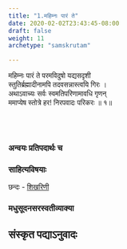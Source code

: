 ```yaml
---
title: "1.महिम्नः पारं ते"
date: 2020-02-02T23:43:45-08:00
draft: false
weight: 11
archetype: "samskrutam"

---
```


महिम्नः पारं ते परमविदुषो यद्यसदृशी
<br/>स्तुतिर्ब्रह्मादीनामपि तदवसन्नास्त्वयि गिरः ।
<br/>अथाऽवाच्यः सर्वः स्वमतिपरिणामावधि गृणन्
<br/>ममाप्येष स्तोत्रे हर! निरपवादः परिकरः ॥ १॥
<br/>

<br/><br/>

### अन्वयः प्रतिपदार्थः च


### साहित्यविषयाः 

छन्दः - [शिखरिणी](/sahitya-shaastra-parichaya/chandas-prakarana/08_shikharini/) 


### मधुसूदनसरस्वतीव्याक्या

## संस्कृत पद्याऽनुवादः